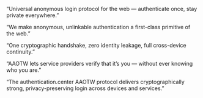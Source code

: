“Universal anonymous login protocol for the web — authenticate once, stay private everywhere.”

“We make anonymous, unlinkable authentication a first-class primitive of the web.”

“One cryptographic handshake, zero identity leakage, full cross-device continuity.”

“AAOTW lets service providers verify that it’s you — without ever knowing who you are.”

“The authentication.center AAOTW protocol delivers cryptographically strong, privacy-preserving login across devices and services.”